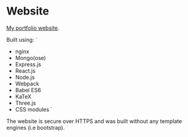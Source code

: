 # Website
[My portfolio website](http://sooham.com).

Built using:
`
- nginx
- Mongo(ose)
- Express.js
- React.js
- Node.js
- Webpack
- Babel ES6
- KaTeX
- Three.js
- CSS modules
`

The website is secure over HTTPS and was built without
any template engines (i.e bootstrap).

